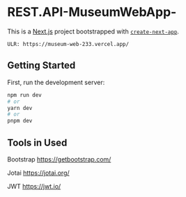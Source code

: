 # REST.API-MuseumWebApp-
This is a [Next.js](https://nextjs.org/) project bootstrapped with [`create-next-app`](https://github.com/vercel/next.js/tree/canary/packages/create-next-app).

```
ULR: https://museum-web-233.vercel.app/
```

## Getting Started

First, run the development server:

```bash
npm run dev
# or
yarn dev
# or
pnpm dev
```

## Tools in Used

Bootstrap https://getbootstrap.com/

Jotai https://jotai.org/

JWT https://jwt.io/


